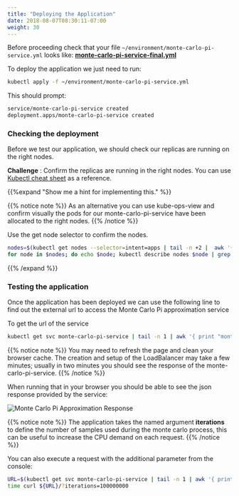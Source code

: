 ```yaml
---
title: "Deploying the Application"
date: 2018-08-07T08:30:11-07:00
weight: 30
---
```


Before proceeding check that your file `~/environment/monte-carlo-pi-service.yml` looks like:  **[monte-carlo-pi-service-final.yml](tolerations_and_affinity.files/monte-carlo-pi-service-final.yml)**

To deploy the application we just need to run:
```bash
kubectl apply -f ~/environment/monte-carlo-pi-service.yml 
```
This should prompt:
```bash
service/monte-carlo-pi-service created
deployment.apps/monte-carlo-pi-service created
```

### Checking the deployment

Before we test our application, we should check our replicas are running on the right nodes.

**Challenge** : Confirm the replicas are running in the right nodes. You can use [Kubectl cheat sheet](https://kubernetes.io/docs/reference/kubectl/cheatsheet/#viewing-finding-resources) as a reference.

{{%expand "Show me a hint for implementing this." %}}

{{% notice note %}}
As an alternative you can use kube-ops-view and confirm visually the pods for our monte-carlo-pi-service have been allocated to the right nodes.
{{% /notice %}}

Use the get node selector to confirm the nodes.
```bash
nodes=$(kubectl get nodes --selector=intent=apps | tail -n +2 |  awk '{print $1}')
for node in $nodes; do echo $node; kubectl describe nodes $node | grep "monte-carlo-pi-service"; done 
```
{{% /expand %}}


### Testing the application

Once the application has been deployed we can use the following line to find out the external url to access the Monte Carlo Pi approximation service

To get the url of the service
```bash
kubectl get svc monte-carlo-pi-service | tail -n 1 | awk '{ print "monte-carlo-pi-service URL = http://"$4 }'
```

{{% notice note %}}
You may need to refresh the page and clean your browser cache. The creation and setup of the LoadBalancer may take a few minutes; usually in two minutes you should see the response of the
monte-carlo-pi-service.
{{% /notice %}}

When running that in your browser you should be able to see the json response provided by the service:

![Monte Carlo Pi Approximation Response](/images/using_ec2_spot_instances_with_eks/deploy/monte_carlo_pi_output_1.png)

{{% notice note %}}
The application takes the named argument **iterations** to define the number of samples used during the
monte carlo process, this can be useful to increase the CPU demand on each request. 
{{% /notice %}}

You can also execute a request with the additional parameter from the console:
```bash
URL=$(kubectl get svc monte-carlo-pi-service | tail -n 1 | awk '{ print $4 }')
time curl ${URL}/?iterations=100000000
```







